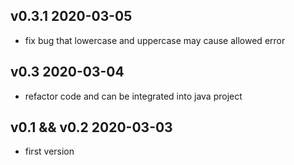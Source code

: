 

## v0.3.1 2020-03-05
* fix bug that lowercase and uppercase may cause allowed error

## v0.3 2020-03-04
* refactor code and can be integrated into java project

## v0.1 && v0.2 2020-03-03
* first version 